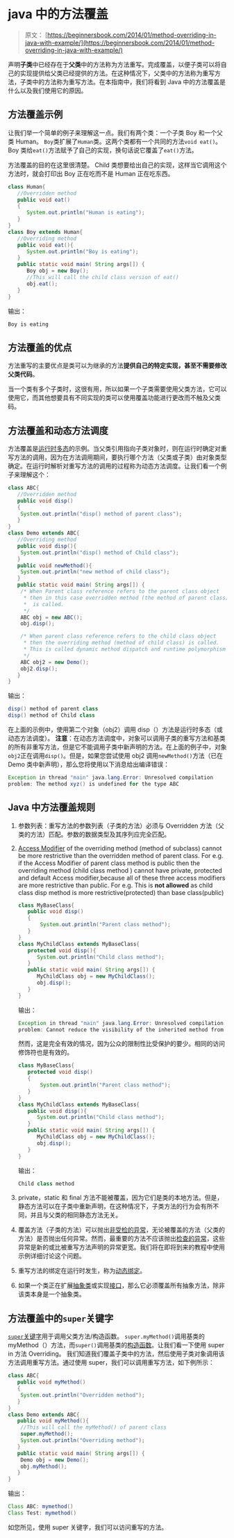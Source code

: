 # java 中的方法覆盖

> 原文： [https://beginnersbook.com/2014/01/method-overriding-in-java-with-example/](https://beginnersbook.com/2014/01/method-overriding-in-java-with-example/)

声明**子类**中已经存在于**父类**中的方法称为方法重写。完成覆盖，以便子类可以将自己的实现提供给父类已经提供的方法。在这种情况下，父类中的方法称为重写方法，子类中的方法称为重写方法。在本指南中，我们将看到 Java 中的方法覆盖是什么以及我们使用它的原因。

## 方法覆盖示例

让我们举一个简单的例子来理解这一点。我们有两个类：一个子类 Boy 和一个父类 Human。 `Boy`类扩展了`Human`类。这两个类都有一个共同的方法`void eat()`。 Boy 类给`eat()`方法赋予了自己的实现，换句话说它覆盖了`eat()`方法。

方法覆盖的目的在这里很清楚。 Child 类想要给出自己的实现，这样当它调用这个方法时，就会打印出 Boy 正在吃而不是 Human 正在吃东西。

```java
class Human{
   //Overridden method
   public void eat()
   {
      System.out.println("Human is eating");
   }
}
class Boy extends Human{
   //Overriding method
   public void eat(){
      System.out.println("Boy is eating");
   }
   public static void main( String args[]) {
      Boy obj = new Boy();
      //This will call the child class version of eat()
      obj.eat();
   }
}
```

输出：

```java
Boy is eating
```

## 方法覆盖的优点

方法重写的主要优点是类可以为继承的方法**提供自己的特定实现，甚至不需要修改父类代码**。

当一个类有多个子类时，这很有用，所以如果一个子类需要使用父类方法，它可以使用它，而其他想要具有不同实现的类可以使用覆盖功能进行更改而不触及父类码。

## 方法覆盖和动态方法调度

方法覆盖是[运行时多态](https://beginnersbook.com/2013/04/runtime-compile-time-polymorphism/)的示例。当父类引用指向子类对象时，则在运行时确定对重写方法的调用，因为在方法调用期间，要执行哪个方法（父类或子类）由对象类型确定。在运行时解析对重写方法的调用的过程称为动态方法调度。让我们看一个例子来理解这个：

```java
class ABC{
   //Overridden method
   public void disp()
   {
	System.out.println("disp() method of parent class");
   }	   
}
class Demo extends ABC{
   //Overriding method
   public void disp(){
	System.out.println("disp() method of Child class");
   }
   public void newMethod(){
	System.out.println("new method of child class");
   }
   public static void main( String args[]) {
	/* When Parent class reference refers to the parent class object
	 * then in this case overridden method (the method of parent class)
	 *  is called.
	 */
	ABC obj = new ABC();
	obj.disp();

	/* When parent class reference refers to the child class object
	 * then the overriding method (method of child class) is called.
	 * This is called dynamic method dispatch and runtime polymorphism
	 */
	ABC obj2 = new Demo();
	obj2.disp();
   }
}
```

输出：

```java
disp() method of parent class
disp() method of Child class

```

在上面的示例中，使用第二个对象（obj2）调用 disp（）方法是运行时多态（或动态方法调度）。
**注意**：在动态方法调度中，对象可以调用子类的重写方法和基类的所有非重写方法，但是它不能调用子类中新声明的方法。在上面的例子中，对象`obj2`正在调用`disp()`。但是，如果您尝试使用 obj2 调用`newMethod()`方法（已在 Demo 类中新声明），那么您将使用以下消息给出编译错误：

```java
Exception in thread "main" java.lang.Error: Unresolved compilation 
problem: The method xyz() is undefined for the type ABC
```

## Java 中方法覆盖规则

1.  参数列表：重写方法的参数列表（子类的方法）必须与 Overridden 方法（父类的方法）匹配。参数的数据类型及其序列应完全匹配。
2.  [Access Modifier](https://beginnersbook.com/2013/05/java-access-modifiers/) of the overriding method (method of subclass) cannot be more restrictive than the overridden method of parent class. For e.g. if the Access Modifier of parent class method is public then the overriding method (child class method ) cannot have private, protected and default Access modifier,because all of these three access modifiers are more restrictive than public.
    For e.g. This is **not allowed** as child class disp method is more restrictive(protected) than base class(public)

    ```java
    class MyBaseClass{
       public void disp()
       {
           System.out.println("Parent class method");
       }
    }
    class MyChildClass extends MyBaseClass{
       protected void disp(){
          System.out.println("Child class method");
       }
       public static void main( String args[]) {
          MyChildClass obj = new MyChildClass();
          obj.disp();
       }
    }
    ```

    输出：

    ```java
    Exception in thread "main" java.lang.Error: Unresolved compilation 
    problem: Cannot reduce the visibility of the inherited method from MyBaseClass
    ```

    然而，这是完全有效的情况，因为公众的限制性比受保护的要少。相同的访问修饰符也是有效的。

    ```java
    class MyBaseClass{
       protected void disp()
       {
           System.out.println("Parent class method");
       }
    }
    class MyChildClass extends MyBaseClass{
       public void disp(){
          System.out.println("Child class method");
       }
       public static void main( String args[]) {
          MyChildClass obj = new MyChildClass();
          obj.disp();
       }
    }
    ```

    输出：

    ```java
    Child class method
    ```

3.  private，static 和 final 方法不能被覆盖，因为它们是类的本地方法。但是，静态方法可以在子类中重新声明，在这种情况下，子类方法的行为会有所不同，并且与父类的相同静态方法无关。
4.  覆盖方法（子类的方法）可以抛出[非受检的异常](https://beginnersbook.com/2013/04/java-checked-unchecked-exceptions-with-examples/)，无论被覆盖的方法（父类的方法）是否抛出任何异常。然而，最重要的方法不应该抛出[检查的异常](https://beginnersbook.com/2013/04/java-checked-unchecked-exceptions-with-examples/)，这些异常是新的或比被重写方法声明的异常更宽。我们将在即将到来的教程中使用示例详细讨论这个问题。
5.  重写方法的绑定在运行时发生，称为[动态绑定](https://beginnersbook.com/2013/04/java-static-dynamic-binding/)。
6.  如果一个类正在扩展[抽象类](https://beginnersbook.com/2013/05/java-abstract-class-method/)或实现[接口](https://beginnersbook.com/2013/05/java-interface/)，那么它必须覆盖所有抽象方法，除非该类本身是一个抽象类。

## 方法覆盖中的`super`关键字

[`super`关键字](https://beginnersbook.com/2014/07/super-keyword-in-java-with-example/)用于调用父类方法/构造函数。 `super.myMethod()`调用基类的 myMethod（）方法，而`super()`调用基类的[构造函数](https://beginnersbook.com/2013/03/constructors-in-java/)。让我们看一下使用 super in 方法 Overriding。
我们知道我们覆盖子类中的方法，然后使用子类对象调用该方法调用重写方法。通过使用 super，我们可以调用重写方法，如下例所示：

```java
class ABC{
   public void myMethod()
   {
	System.out.println("Overridden method");
   }	   
}
class Demo extends ABC{
   public void myMethod(){
	//This will call the myMethod() of parent class
	super.myMethod();
	System.out.println("Overriding method");
   }
   public static void main( String args[]) {
	Demo obj = new Demo();
	obj.myMethod();
   }
}
```

输出：

```java
Class ABC: mymethod()
Class Test: mymethod()
```

如您所见，使用 super 关键字，我们可以访问重写的方法。